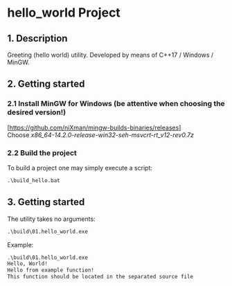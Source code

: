 # hello_world Project

## 1. Description
Greeting (hello world) utility.
Developed by means of C++17 / Windows / MinGW.

## 2. Getting started
### 2.1 Install MinGW for Windows (be attentive when choosing the desired version!) 
[https://github.com/niXman/mingw-builds-binaries/releases]  
Choose _x86_64-14.2.0-release-win32-seh-msvcrt-rt_v12-rev0.7z_  
### 2.2 Build the project
To build a project one may simply execute a script:
```cmd
.\build_hello.bat  
```
## 3. Getting started
The utility takes no arguments:
```cmd
.\build\01.hello_world.exe
```
Example:
```cmd
.\build\01.hello_world.exe
Hello, World!
Hello from example function!
This function should be located in the separated source file
```
